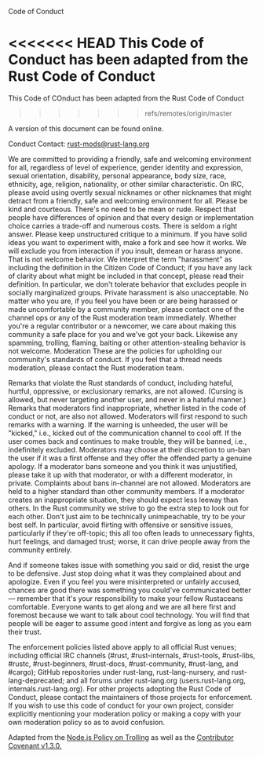 Code of Conduct

<<<<<<< HEAD
This Code of Conduct has been adapted from the Rust Code of Conduct
=======
This Code of COnduct has been adapted from the Rust Code of Conduct
>>>>>>> refs/remotes/origin/master

A version of this document can be found online.

Conduct
Contact: rust-mods@rust-lang.org

We are committed to providing a friendly, safe and welcoming environment for all, regardless of level of experience, gender identity and expression, sexual orientation, disability, personal appearance, body size, race, ethnicity, age, religion, nationality, or other similar characteristic.
On IRC, please avoid using overtly sexual nicknames or other nicknames that might detract from a friendly, safe and welcoming environment for all.
Please be kind and courteous. There's no need to be mean or rude.
Respect that people have differences of opinion and that every design or implementation choice carries a trade-off and numerous costs. There is seldom a right answer.
Please keep unstructured critique to a minimum. If you have solid ideas you want to experiment with, make a fork and see how it works.
We will exclude you from interaction if you insult, demean or harass anyone. That is not welcome behavior. We interpret the term "harassment" as including the definition in the Citizen Code of Conduct; if you have any lack of clarity about what might be included in that concept, please read their definition. In particular, we don't tolerate behavior that excludes people in socially marginalized groups.
Private harassment is also unacceptable. No matter who you are, if you feel you have been or are being harassed or made uncomfortable by a community member, please contact one of the channel ops or any of the Rust moderation team immediately. Whether you're a regular contributor or a newcomer, we care about making this community a safe place for you and we've got your back.
Likewise any spamming, trolling, flaming, baiting or other attention-stealing behavior is not welcome.
Moderation
These are the policies for upholding our community's standards of conduct. If you feel that a thread needs moderation, please contact the Rust moderation team.

Remarks that violate the Rust standards of conduct, including hateful, hurtful, oppressive, or exclusionary remarks, are not allowed. (Cursing is allowed, but never targeting another user, and never in a hateful manner.)
Remarks that moderators find inappropriate, whether listed in the code of conduct or not, are also not allowed.
Moderators will first respond to such remarks with a warning.
If the warning is unheeded, the user will be "kicked," i.e., kicked out of the communication channel to cool off.
If the user comes back and continues to make trouble, they will be banned, i.e., indefinitely excluded.
Moderators may choose at their discretion to un-ban the user if it was a first offense and they offer the offended party a genuine apology.
If a moderator bans someone and you think it was unjustified, please take it up with that moderator, or with a different moderator, in private. Complaints about bans in-channel are not allowed.
Moderators are held to a higher standard than other community members. If a moderator creates an inappropriate situation, they should expect less leeway than others.
In the Rust community we strive to go the extra step to look out for each other. Don't just aim to be technically unimpeachable, try to be your best self. In particular, avoid flirting with offensive or sensitive issues, particularly if they're off-topic; this all too often leads to unnecessary fights, hurt feelings, and damaged trust; worse, it can drive people away from the community entirely.

And if someone takes issue with something you said or did, resist the urge to be defensive. Just stop doing what it was they complained about and apologize. Even if you feel you were misinterpreted or unfairly accused, chances are good there was something you could've communicated better — remember that it's your responsibility to make your fellow Rustaceans comfortable. Everyone wants to get along and we are all here first and foremost because we want to talk about cool technology. You will find that people will be eager to assume good intent and forgive as long as you earn their trust.

The enforcement policies listed above apply to all official Rust venues; including official IRC channels (#rust, #rust-internals, #rust-tools, #rust-libs, #rustc, #rust-beginners, #rust-docs, #rust-community, #rust-lang, and #cargo); GitHub repositories under rust-lang, rust-lang-nursery, and rust-lang-deprecated; and all forums under rust-lang.org (users.rust-lang.org, internals.rust-lang.org). For other projects adopting the Rust Code of Conduct, please contact the maintainers of those projects for enforcement. If you wish to use this code of conduct for your own project, consider explicitly mentioning your moderation policy or making a copy with your own moderation policy so as to avoid confusion.

Adapted from the [Node.js Policy on Trolling](https://blog.izs.me/2012/08/policy-on-trolling/) as well as the [Contributor Covenant v1.3.0.](https://www.contributor-covenant.org/version/1/3/0/code-of-conduct/)
